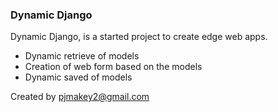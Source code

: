 ### Dynamic Django ###

Dynamic Django, is a started project to create edge web apps.

* Dynamic retrieve of models
* Creation of web form based on the models
* Dynamic saved of models

Created by pjmakey2@gmail.com

